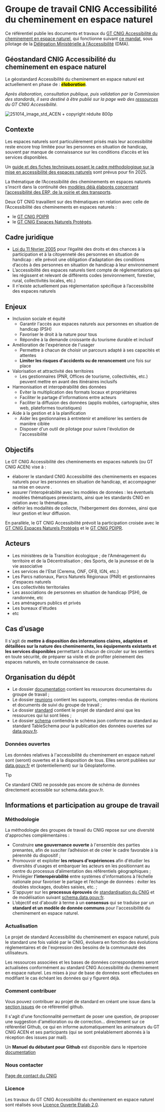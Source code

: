 # Groupe de travail CNIG Accessibilité du cheminement en espace naturel

Ce référentiel publie les documents et travaux du [GT CNIG Accessibilité du cheminement en espace naturel](https://cnig.gouv.fr/gt-accessibilite-a18058.html#H_Accessibilite-du-cheminement-en-espace-naturel), qui fonctionne suivant [ce mandat](https://cnig.gouv.fr/gt-accessibilite-a18058.html#H_Mandats-des-groupes-de-travail), sous pilotage de la [Délégation Ministérielle à l'Accessibilité](https://www.ecologie.gouv.fr/politiques-publiques/politique-laccessibilite) (DMA).

## Géostandard CNIG Accessibilité du cheminement en espace naturel

Le géostandard Accessibilité du cheminement en espace naturel est actuellement en phase de : **<mark>_élaboration_</mark>**.

_Après élaboration, consultation publique, puis validation par la Commission des standards, il sera destiné à être publié sur la page web des [ressources](http://cnig.gouv.fr/ressources-accessibilite-a25335.html) du GT CNIG Accessibilité._

![251014_image_std_ACEN + copyright réduite 800p](https://github.com/user-attachments/assets/08094f38-1951-4f61-9475-7e481685ccf9)

## Contexte

Les espaces naturels sont particulièrement prisés mais leur accessibilité reste encore trop limitée pour les personnes en situation de handicap, souvent par manque de connaissance sur les conditions d’accès et les services disponibles.

Un [guide et des fiches techniques posant le cadre méthodologique sur la mise en accessibilité des espaces naturels](https://www.ecologie.gouv.fr/politiques-publiques/laccessibilite-espaces-naturels) sont prévus pour fin 2025.

La thématique de l’Accessibilité des cheminements en espaces naturels s’inscrit dans la continuité des [modèles déjà élaborés concernant l’accessibilité des ERP, de la voirie et des transports](https://www.ecologie.gouv.fr/politiques-publiques/donnees-daccessibilite-acceslibre-mobilites).

Deux GT CNIG travaillent sur des thématiques en relation avec celle de l’Accessibilité des cheminements en espaces naturels :
- le [GT CNIG PDIPR](https://cnig.gouv.fr/groupe-de-travail-plans-departementaux-des-a30072.html)
- le [GT CNIG Espaces Naturels Protégés](https://cnig.gouv.fr/gt-espaces-naturels-proteges-a26277.html).

## Cadre juridique

- [Loi du 11 février 2005](https://www.legifrance.gouv.fr/dossierlegislatif/JORFDOLE000017759074/) pour l’égalité des droits et des chances à la participation et à la citoyenneté des personnes en situation de handicap : elle prévoit une obligation d’adaptation des conditions d’accès à des personnes en situation de handicap à leur environnement
- L’accessibilité des espaces naturels tient compte de réglementations qui les régissent et relevant de différents codes (environnement, forestier, rural, collectivités locales, etc.)
- Il n'existe actuellement pas réglementation spécifique à l’accessibilité des espaces naturels

## Enjeux

- Inclusion sociale et équité
  - Garantir l'accès aux espaces naturels aux personnes en situation de handicap (PSH)
  - Favoriser le droit à la nature pour tous
  - Répondre à la demande croissante du tourisme durable et inclusif
- Amélioration de l'expérience de l'usager
  - Permettre à chacun de choisir un parcours adapté à ses capacités et attentes
  - **Limiter les risques d'accidents ou de renoncement** une fois sur place
- Valorisation et attractivité des territoires
  - Les gestionnaires (PNR, Offices de tourisme, collectivités, etc.) peuvent mettre en avant des itinéraires inclusifs
- Harmonisation et interopérabilité des données
  - Eviter la multiplication des formats locaux et propriétaires
  - Faciliter le partage d'informations entre acteurs
  - Faciliter la diffusion des données (applis mobiles, cartographie, sites web, plateformes touristiques)
- Aide à la gestion et à la planification
  - Aider les gestionnaires à entretenir et améliorer les sentiers de manière ciblée
  - Disposer d'un outil de pilotage pour suivre l'évolution de l'accessibilité

## Objectifs

Le GT CNIG Accessibilité des cheminements en espaces naturels (ou GT CNIG ACEN) vise à :
- élaborer le standard CNIG Accessibilité des cheminements en espaces naturels pour les personnes en situation de handicap, et accompagner sa mise en oeuvre .
- assurer l’interopérabilité avec les modèles de données : les éventuels modèles thématiques préexistants, ainsi que les standards CNIG en relation avec la thématique.
- définir les modalités de collecte, l’hébergement des données, ainsi que leur gestion et leur diffusion.

En parallèle, le GT CNIG Accessibilité prévoit la participation croisée avec le [GT CNIG Espaces Naturels Protégés](https://cnig.gouv.fr/gt-espaces-naturels-proteges-a26277.html) et le [GT CNIG PDIPR](https://cnig.gouv.fr/groupe-de-travail-plans-departementaux-des-a30072.html).

## Acteurs

- Les ministères de la Transition écologique ; de l'Aménagement du territoire et de la Décentralisation ; des Sports, de la jeunesse et de la vie associative
- Les services de l'Etat (Cerema, ONF, OFB, IGN, etc.)
- Les Parcs nationaux, Parcs Naturels Régionaux (PNR) et gestionnaires d'espaces naturels
- Les collectivités territoriales
- Les associations de personnes en situation de handicap (PSH), de randonnée, etc
- Les aménageurs publics et privés
- Les bureaux d'études
- etc

## Cas d’usage

Il s'agit de **mettre à disposition des informations claires, adaptées et détaillées sur la nature des cheminements, les équipements existants et les services disponibles** permettant à chacun de circuler sur les sentiers en toute sécurité, de préparer sa visite et de profiter pleinement des espaces naturels, en toute connaissance de cause.

## Organisation du dépôt

* Le dossier [documentation](documentation) contient les ressources documentaires du groupe de travail ;
* Le dossier [reunions](reunions) contient les supports, comptes-rendus de réunions et documents de suivi du groupe de travail ;
* Le dossier [standard](standard) contient le projet de standard ainsi que les ressources qui lui sont liées ;
* Le dossier [schema](schema) contiendra le schéma json conforme au standard au standard TableSchema pour la publication des données ouvertes sur [data.gouv.fr]([url](https://www.data.gouv.fr/)).

### Données ouvertes

Les données relatives à l'accessibilité du cheminement en espace naturel sont (seront) ouvertes et à la disposition de tous. Elles seront publiées sur [data.gouv.fr]([url](https://www.data.gouv.fr/)) et (potentiellement) sur la Géoplateforme.

> [!TIP]
> Ce standard CNIG ne possède pas encore de schéma de données directement accessible sur schema.data.gouv.fr.

## Informations et participation au groupe de travail

### Méthodologie

La méthodologie des groupes de travail du CNIG repose sur une diversité d'approches complémentaires :

* Construire **une gouvernance ouverte** à l'ensemble des parties prenantes, afin de susciter l’adhésion et de créer le cadre favorable à la pérennité du dispositif ;
* Promouvoir et exploiter **les retours d'expériences** afin d'étudier les diversités d'usages et embarquer les acteurs en les positionnant au centre du processus d’alimentation des référentiels géographiques ;
* Privilégier **l’interopérabilité** entre systèmes d'informations à l’échelle nationale pour favoriser le partage et l’échange de données : éviter les doubles stockages, doubles saisies, etc. ;
* S'appuyer sur les **processus éprouvés** de [standardisation du CNIG](http://cnig.gouv.fr/les-standards-cnig-a18959.html#Etapes-de-creation-d-un-Standard-CNIG) et de modélisation suivant [schema.data.gouv.fr](https://guides.etalab.gouv.fr/producteurs-schemas/).
* L’objectif est d'aboutir à terme à un **consensus** qui se traduise par un **standard et un modèle de donnée communs** pour l'accessibilité du cheminement en espace naturel.

### Actualisation

Le projet de standard Accessibilité du cheminement en espace naturel, puis le standard une fois validé par le CNIG, évoluera en fonction des évolutions réglementaires et de l'expression des besoins de la communauté des utilisateurs.

Les ressources associées et les bases de données correspondantes seront actualisées conformément au standard CNIG Accessibilité du cheminement en espace naturel. Les mises à jour de base de données sont effectuées en modifiant le cas échéant les données qui y figurent déjà.

### Comment contribuer

Vous pouvez contribuer au projet de standard en créant une issue dans la [section issues](https://github.com/GT-CNIG-DDU/standard-accessibilite-espace-naturel/issues) de ce référentiel github.

Il s'agit d'une fonctionnalité permettant de poser une question, de proposer une suggestion d'amélioration ou de correction... directement sur ce référentiel Github, ce qui en informe automatiquement les animateurs du GT CNIG ACEN et ses participants (qui se sont préalablement abonnés à la réception des issues par mail).

Un **Manuel du débutant pour Github** est disponible dans le répertoire [documentation](documentation)

### Nous contacter

[Page de contact du CNIG](https://cnig.gouv.fr/spip.php?page=contact)

### Licence

Les travaux du GT CNIG Accessibilité du cheminement en espace naturel sont réalisés sous [Licence Ouverte Etalab 2.0](https://www.etalab.gouv.fr/licence-ouverte-open-licence/).


